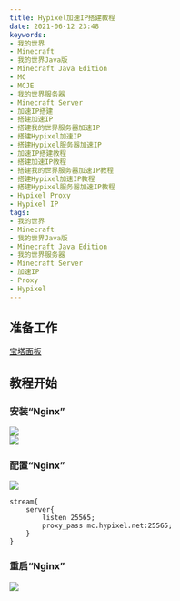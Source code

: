```yaml
---
title: Hypixel加速IP搭建教程
date: 2021-06-12 23:48
keywords:
- 我的世界
- Minecraft
- 我的世界Java版
- Minecraft Java Edition
- MC
- MCJE
- 我的世界服务器
- Minecraft Server
- 加速IP搭建
- 搭建加速IP
- 搭建我的世界服务器加速IP
- 搭建Hypixel加速IP
- 搭建Hypixel服务器加速IP
- 加速IP搭建教程
- 搭建加速IP教程
- 搭建我的世界服务器加速IP教程
- 搭建Hypixel加速IP教程
- 搭建Hypixel服务器加速IP教程
- Hypixel Proxy
- Hypixel IP
tags:
- 我的世界
- Minecraft
- 我的世界Java版
- Minecraft Java Edition
- 我的世界服务器
- Minecraft Server
- 加速IP
- Proxy
- Hypixel
---
```


## 准备工作
[宝塔面板](https://www.bt.cn/)

## 教程开始
### 安装“Nginx”
![](http://cdn.xyz8848.cf/img/blog/6/1.png)  
![](http://cdn.xyz8848.cf/img/blog/6/2.png)

### 配置“Nginx”
![](http://cdn.xyz8848.cf/img/blog/6/3.png)
```
stream{
    server{
        listen 25565;
        proxy_pass mc.hypixel.net:25565;
    }
}
```

### 重启“Nginx”
![](http://cdn.xyz8848.cf/img/blog/6/4.png)

<script src="https://giscus.app/client.js"
        data-repo="xyz8848/Blog"
        data-repo-id="R_kgDOHHONxA"
        data-category="General"
        data-category-id="DIC_kwDOHHONxM4CPUS_"
        data-mapping="pathname"
        data-reactions-enabled="1"
        data-emit-metadata="0"
        data-input-position="bottom"
        data-theme="light"
        data-lang="zh-CN"
        crossorigin="anonymous"
        async>
</script>
